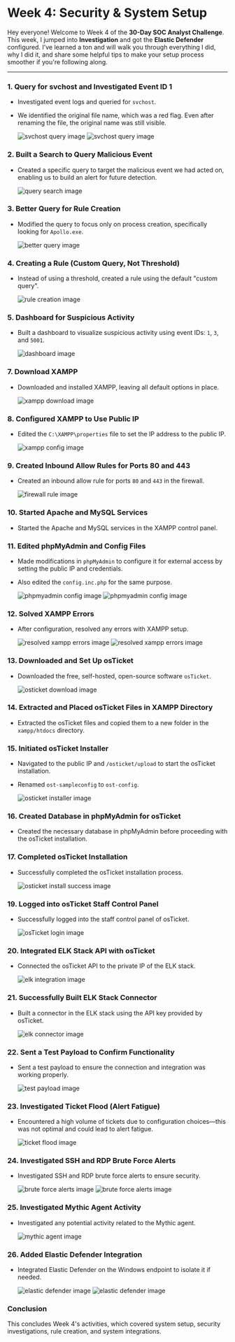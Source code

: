# Week 4: Security & System Setup

Hey everyone! Welcome to Week 4 of the **30-Day SOC Analyst Challenge**. This week, I jumped into **Investigation** and got the **Elastic Defender** configured. I’ve learned a ton and will walk you through everything I did, why I did it, and share some helpful tips to make your setup process smoother if you're following along.

---

### 1. Query for svchost and Investigated Event ID 1
- Investigated event logs and queried for `svchost`. 
- We identified the original file name, which was a red flag. Even after renaming the file, the original name was still visible.
  
  ![svchost query image](https://github.com/Jacob-Brown-950/30-Day-SOC-Challenge/blob/main/Screenshots/Step%2079%20Investigating%20logs%20generated%20by%20apollo.PNG)
  ![svchost query image](https://github.com/Jacob-Brown-950/30-Day-SOC-Challenge/blob/main/Screenshots/Step%2080%20we%20can%20see%20the%20original%20file%20name%20even%20though%20we%20renamed%20it%20svc%20soc%20project.PNG)

### 2. Built a Search to Query Malicious Event
- Created a specific query to target the malicious event we had acted on, enabling us to build an alert for future detection.
  
  ![query search image](https://github.com/Jacob-Brown-950/30-Day-SOC-Challenge/blob/main/Screenshots/Step%2081%20Built%20a%20search%20query%20so%20we%20can%20create%20an%20alert%20for%20this%20specific%20malicious%20activity.PNG)

### 3. Better Query for Rule Creation
- Modified the query to focus only on process creation, specifically looking for `Apollo.exe`.
  
  ![better query image](https://github.com/Jacob-Brown-950/30-Day-SOC-Challenge/blob/main/Screenshots/Step%2082%20Actually%20heres%20a%20better%20query%20to%20make%20a%20rule%20from.PNG)

### 4. Creating a Rule (Custom Query, Not Threshold)
- Instead of using a threshold, created a rule using the default "custom query".
  
  ![rule creation image](https://github.com/Jacob-Brown-950/30-Day-SOC-Challenge/blob/main/Screenshots/Step%2083%20What%20i%20did%20for%20my%20rule.PNG)

### 5. Dashboard for Suspicious Activity
- Built a dashboard to visualize suspicious activity using event IDs: `1`, `3`, and `5001`.
  
  ![dashboard image](https://github.com/Jacob-Brown-950/30-Day-SOC-Challenge/blob/main/Screenshots/Step%2084%20Dashboard%20Created.PNG)

### 7. Download XAMPP
- Downloaded and installed XAMPP, leaving all default options in place.

  ![xampp download image](https://github.com/Jacob-Brown-950/30-Day-SOC-Challenge/blob/main/Screenshots/Step%2085%20Download%20XAMPP%20on%20new%20windows%20Server%202022.PNG)

### 8. Configured XAMPP to Use Public IP
- Edited the `C:\XAMPP\properties` file to set the IP address to the public IP.

  ![xampp config image](https://github.com/Jacob-Brown-950/30-Day-SOC-Challenge/blob/main/Screenshots/Step%2087%20Edit%20the%20config%20to%20point%20to%20my%20public%20IP.PNG)

### 9. Created Inbound Allow Rules for Ports 80 and 443
- Created an inbound allow rule for ports `80` and `443` in the firewall.

  ![firewall rule image](https://github.com/Jacob-Brown-950/30-Day-SOC-Challenge/blob/main/Screenshots/Step%2088%20Created%20an%20inbound%20allow%20rule%20for%2080%20and%20443.PNG)

### 10. Started Apache and MySQL Services
- Started the Apache and MySQL services in the XAMPP control panel.

### 11. Edited phpMyAdmin and Config Files
- Made modifications in `phpMyAdmin` to configure it for external access by setting the public IP and credentials.
- Also edited the `config.inc.php` for the same purpose.

  ![phpmyadmin config image](https://github.com/Jacob-Brown-950/30-Day-SOC-Challenge/blob/main/Screenshots/Step%2090%20edited%20some%20fields%20in%20the%20phpMyAdmin.PNG)
  ![phpmyadmin config image](https://github.com/Jacob-Brown-950/30-Day-SOC-Challenge/blob/main/Screenshots/Step%2091%20edited%20the%20config%20inc%20file%20to%20point%20to%20our%20public%20IP.PNG)

### 12. Solved XAMPP Errors
- After configuration, resolved any errors with XAMPP setup.

  ![resolved xampp errors image](https://github.com/Jacob-Brown-950/30-Day-SOC-Challenge/blob/main/Screenshots/Step%2091%20edited%20the%20config%20inc%20file%20to%20point%20to%20our%20public%20IP.PNG)
  ![resolved xampp errors image](https://github.com/Jacob-Brown-950/30-Day-SOC-Challenge/blob/main/Screenshots/Step%2092%2C%20oops%20make%20sure%20you%20add%20your%20password%20to%20the%20config%20too.PNG)

### 13. Downloaded and Set Up osTicket
- Downloaded the free, self-hosted, open-source software `osTicket`.
  
  ![osticket download image](https://github.com/Jacob-Brown-950/30-Day-SOC-Challenge/blob/main/Screenshots/Step%2094%20osTicket%20downloaded.PNG)

### 14. Extracted and Placed osTicket Files in XAMPP Directory
- Extracted the osTicket files and copied them to a new folder in the `xampp/htdocs` directory.

### 15. Initiated osTicket Installer
- Navigated to the public IP and `/osticket/upload` to start the osTicket installation.
- Renamed `ost-sampleconfig` to `ost-config`.

  ![osticket installer image](https://github.com/Jacob-Brown-950/30-Day-SOC-Challenge/blob/main/Screenshots/Step%2096%20navigate%20to%20your%20public%20IP%20with%20osticket%20upload%20to%20find%20the%20installer.PNG)

### 16. Created Database in phpMyAdmin for osTicket
- Created the necessary database in phpMyAdmin before proceeding with the osTicket installation.

### 17. Completed osTicket Installation
- Successfully completed the osTicket installation process.

  ![osticket install success image](https://github.com/Jacob-Brown-950/30-Day-SOC-Challenge/blob/main/Screenshots/Step%2099%20osticket%20installation%20complete.PNG)

### 19. Logged into osTicket Staff Control Panel
- Successfully logged into the staff control panel of osTicket.

  ![osTicket login image](https://github.com/Jacob-Brown-950/30-Day-SOC-Challenge/blob/main/Screenshots/Step%20101%20logged%20into%20my%20staff%20control%20panel.PNG)

### 20. Integrated ELK Stack API with osTicket
- Connected the osTicket API to the private IP of the ELK stack.

  ![elk integration image](https://github.com/Jacob-Brown-950/30-Day-SOC-Challenge/blob/main/Screenshots/Step%20102%20connected%20admin%20portal%20API%20to%20my%20ELK%20Private%20IP.PNG)

### 21. Successfully Built ELK Stack Connector
- Built a connector in the ELK stack using the API key provided by osTicket.
  
  ![elk connector image](https://github.com/Jacob-Brown-950/30-Day-SOC-Challenge/blob/main/Screenshots/Step%20103%20built%20a%20connector%20for%20my%20osTicket%20and%20elastic%20stack.PNG)

### 22. Sent a Test Payload to Confirm Functionality
- Sent a test payload to ensure the connection and integration was working properly.

  ![test payload image](https://github.com/Jacob-Brown-950/30-Day-SOC-Challenge/blob/main/Screenshots/Step%20104%20Succesfully%20tested%20the%20payload%20to%20confirm%20ticketing%20can%20communicate.PNG)

### 23. Investigated Ticket Flood (Alert Fatigue)
- Encountered a high volume of tickets due to configuration choices—this was not optimal and could lead to alert fatigue.
  
  ![ticket flood image](https://github.com/Jacob-Brown-950/30-Day-SOC-Challenge/blob/main/Screenshots/Step%20105%20We%20got%20tons%20of%20tickets.PNG)

### 24. Investigated SSH and RDP Brute Force Alerts
- Investigated SSH and RDP brute force alerts to ensure security.

  ![brute force alerts image](https://github.com/Jacob-Brown-950/30-Day-SOC-Challenge/blob/main/Screenshots/Step%20106%20Investigate%20an%20alert%20related%20to%20SSH%20brute%20force.PNG)
  ![brute force alerts image](https://github.com/Jacob-Brown-950/30-Day-SOC-Challenge/blob/main/Screenshots/Step%20107%20Investigate%20an%20alert%20related%20to%20RDP%20brute%20force.PNG)

### 25. Investigated Mythic Agent Activity
- Investigated any potential activity related to the Mythic agent.
  
  ![mythic agent image](https://github.com/Jacob-Brown-950/30-Day-SOC-Challenge/blob/main/Screenshots/Step%20108%20Investigated%20mythic%20agent.PNG)

### 26. Added Elastic Defender Integration
- Integrated Elastic Defender on the Windows endpoint to isolate it if needed.

  ![elastic defender image](https://github.com/Jacob-Brown-950/30-Day-SOC-Challenge/blob/main/Screenshots/Step%20109%20downloading%20elastic%20defend.PNG)
  ![elastic defender image](https://github.com/Jacob-Brown-950/30-Day-SOC-Challenge/blob/main/Screenshots/Step%20110%20our%20windows%20endpoint%20is%20running%20defender%20and%20we%20can%20isolate%20it.PNG)

### Conclusion
This concludes Week 4's activities, which covered system setup, security investigations, rule creation, and system integrations.
